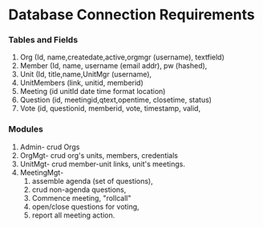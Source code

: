 # Database Connection Requirements
### Tables and Fields
1. Org (Id, name,createdate,active,orgmgr (username), textfield)
1. Member (Id, name, username (email addr), pw (hashed),  
1. Unit (Id, title,name,UnitMgr (username),  
1. UnitMembers (link, unitid, memberid)
1. Meeting (id unitId date time format location)  
1. Question (id, meetingid,qtext,opentime, closetime, status)
1. Vote (id, questionid, memberid, vote, timestamp, valid,

### Modules
1. Admin- crud Orgs
2. OrgMgt- crud org's units, members, credentials
3. UnitMgt- crud member-unit links, unit's meetings.
4. MeetingMgt- 
    1. assemble agenda (set of questions), 
    2. crud non-agenda questions,
    3. Commence meeting, "rollcall"
    3. open/close questions for voting, 
    4. report all meeting action.  
